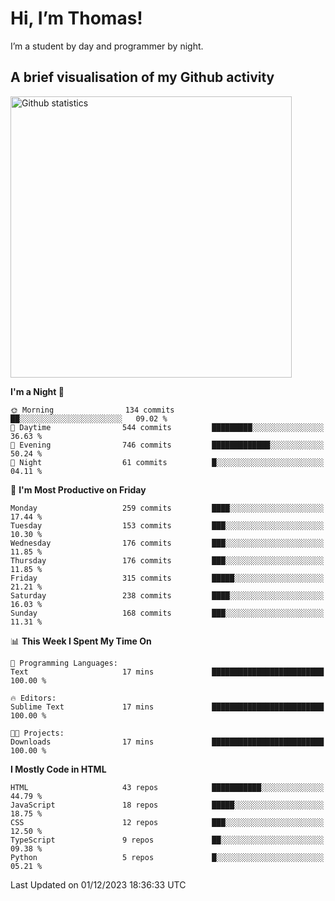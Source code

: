 # Hi, I’m Thomas!
I’m a student by day and programmer by night.

## A brief visualisation of my Github activity

<img title="My Github statistics" alt="Github statistics" width="450px" src="https://github-readme-stats.vercel.app/api?username=thomasrettig&show_icons=true&include_all_commits=true&count_private=true&&hide=issues&theme=tokyonight&border_radius=6px"/>

<!--START_SECTION:waka-->
**I'm a Night 🦉** 

```text
🌞 Morning                134 commits         ██░░░░░░░░░░░░░░░░░░░░░░░   09.02 % 
🌆 Daytime                544 commits         █████████░░░░░░░░░░░░░░░░   36.63 % 
🌃 Evening                746 commits         █████████████░░░░░░░░░░░░   50.24 % 
🌙 Night                  61 commits          █░░░░░░░░░░░░░░░░░░░░░░░░   04.11 % 
```
📅 **I'm Most Productive on Friday** 

```text
Monday                   259 commits         ████░░░░░░░░░░░░░░░░░░░░░   17.44 % 
Tuesday                  153 commits         ███░░░░░░░░░░░░░░░░░░░░░░   10.30 % 
Wednesday                176 commits         ███░░░░░░░░░░░░░░░░░░░░░░   11.85 % 
Thursday                 176 commits         ███░░░░░░░░░░░░░░░░░░░░░░   11.85 % 
Friday                   315 commits         █████░░░░░░░░░░░░░░░░░░░░   21.21 % 
Saturday                 238 commits         ████░░░░░░░░░░░░░░░░░░░░░   16.03 % 
Sunday                   168 commits         ███░░░░░░░░░░░░░░░░░░░░░░   11.31 % 
```


📊 **This Week I Spent My Time On** 

```text
💬 Programming Languages: 
Text                     17 mins             █████████████████████████   100.00 % 

🔥 Editors: 
Sublime Text             17 mins             █████████████████████████   100.00 % 

🐱‍💻 Projects: 
Downloads                17 mins             █████████████████████████   100.00 % 
```

**I Mostly Code in HTML** 

```text
HTML                     43 repos            ███████████░░░░░░░░░░░░░░   44.79 % 
JavaScript               18 repos            █████░░░░░░░░░░░░░░░░░░░░   18.75 % 
CSS                      12 repos            ███░░░░░░░░░░░░░░░░░░░░░░   12.50 % 
TypeScript               9 repos             ██░░░░░░░░░░░░░░░░░░░░░░░   09.38 % 
Python                   5 repos             █░░░░░░░░░░░░░░░░░░░░░░░░   05.21 % 
```




 Last Updated on 01/12/2023 18:36:33 UTC
<!--END_SECTION:waka-->
